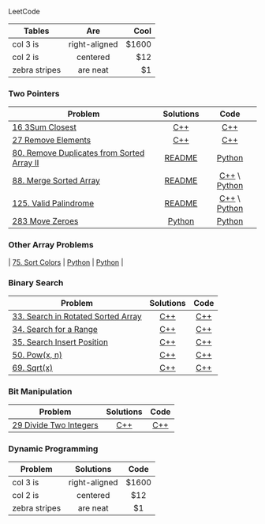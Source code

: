 LeetCode

| Tables        | Are           | Cool  |
| ------------- |:-------------:| -----:|
| col 3 is      | right-aligned | $1600 |
| col 2 is      | centered      |   $12 |
| zebra stripes | are neat      |    $1 |

### Two Pointers

| Problem | Solutions | Code |
| ------------- |:-------------:|:-----:|
| [16 3Sum Closest](https://leetcode.com/problems/3sum-closest/description/) | [C++](./16_3Sum_Closest) | [C++](./16_3Sum_Closest/Solution.h) |
| [27 Remove Elements](https://leetcode.com/problems/remove-element/description/) | [C++](./27_Remove_Element) | [C++](./27_Remove_Element/Solution.h) |
| [80. Remove Duplicates from Sorted Array II](https://leetcode.com/problems/remove-duplicates-from-sorted-array-ii/description/) | [README](./80_Remove_Duplicates_from_Sorted_Array_II)  |[Python](./80_Remove_Duplicates_from_Sorted_Array_II/Solution.py) |
| [88. Merge Sorted Array](https://leetcode.com/problems/merge-sorted-array/description/) | [README](./88_Merge_Sorted_Array) | [C++](./88_Merge_Sorted_Array/Solution.h) \ [Python](./88_Merge_Sorted_Array/Solution.py) |
| [125. Valid Palindrome](https://leetcode.com/problems/valid-palindrome/description/) | [README](./125_Valid_Palindrome) | [C++](./125_Valid_Palindrome/Solution.h) \ [Python](./125_Valid_Palindrome/Solution.py)
| [283 Move Zeroes](https://leetcode.com/problems/move-zeroes/description/) | [Python](./283_Move_Zeroes) | [Python](./283_Move_Zeroes/Solution.py) | 

### Other Array Problems
| [75. Sort Colors](https://leetcode.com/problems/sort-colors/description/) | [Python](./75_Sort_Colors) | [Python](./75_Sort_Colors/Solution.py) |

### Binary Search

| Problem | Solutions | Code |
| ------------- |:-------------:|:-----:|
|[33. Search in Rotated Sorted Array](https://leetcode.com/problems/search-in-rotated-sorted-array/description/)|[C++](./33_Search_in_Rotated_Sorted_Array)|[C++](33_Search_in_Rotated_Sorted_Array/Solution.h)|
|[34. Search for a Range](https://leetcode.com/problems/search-for-a-range/description/)|[C++](./34_Search_for_a_Range)|[C++](./34_Search_for_a_Range/Solution.h)|
|[35. Search Insert Position](https://leetcode.com/problems/search-insert-position/description/)|[C++](./35_Search_Insert_Position)|[C++](./35_Search_Insert_Position/Solution.h)|
|[50. Pow(x, n)](https://leetcode.com/problems/powx-n/description/)|[C++](./50_Pow(x,n))|[C++](./50_Pow(x,n)/Solution.h)|
|[69. Sqrt(x)](https://leetcode.com/problems/sqrtx/description/)|[C++](./69_Sqrt(x))|[C++](./69_Sqrt(x)/Solution.h)|

### Bit Manipulation

| Problem | Solutions | Code |
| ------------- |:-------------:|:-----:|
| [29 Divide Two Integers](https://leetcode.com/problems/divide-two-integers/description/) | [C++](./29_Divide_Two_Integers) | [C++](./29_Divide_Two_Integers/Solution.h) |


### Dynamic Programming

| Problem        | Solutions           | Code  |
| ------------- |:-------------:|:-----:|
| col 3 is      | right-aligned | $1600 |
| col 2 is      | centered      |   $12 |
| zebra stripes | are neat      |    $1 |



